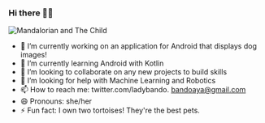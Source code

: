 ### Hi there 👋🏿
![Mandalorian and The Child](https://images.app.goo.gl/J6CxU2oQvmK3rcgt6)


- 🔭 I’m currently working on an application for Android that displays dog images!
- 🌱 I’m currently learning Android with Kotlin
- 👯 I’m looking to collaborate on any new projects to build skills
- 🤔 I’m looking for help with Machine Learning and Robotics
- 📫 How to reach me: twitter.com/ladybando. bandoaya@gmail.com
- 😄 Pronouns: she/her
- ⚡ Fun fact: I own two tortoises! They're the best pets.
